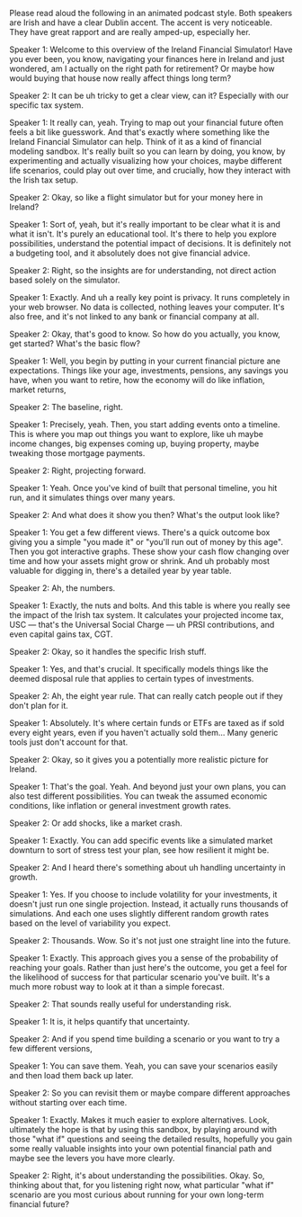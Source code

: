 Please read aloud the following in an animated podcast style. Both speakers are Irish and have a clear Dublin accent. The accent is very noticeable. They have great rapport and are really amped-up, especially her.

Speaker 1: Welcome to this overview of the Ireland Financial Simulator!  Have you ever been, you know, navigating your finances here in Ireland and just wondered, am I actually on the right path for retirement? Or maybe how would buying that house now really affect things long term?

Speaker 2: It can be uh tricky to get a clear view, can it? Especially with our specific tax system.

Speaker 1: It really can, yeah. Trying to map out your financial future often feels a bit like guesswork. And that's exactly where something like the Ireland Financial Simulator can help. Think of it as a kind of financial modeling sandbox. It's really built so you can learn by doing, you know, by experimenting and actually visualizing how your choices, maybe different life scenarios, could play out over time, and crucially, how they interact with the Irish tax setup.

Speaker 2: Okay, so like a flight simulator but for your money here in Ireland?

Speaker 1: Sort of, yeah, but it's really important to be clear what it is and what it isn't. It's purely an educational tool. It's there to help you explore possibilities, understand the potential impact of decisions. It is definitely not a budgeting tool, and it absolutely does not give financial advice.

Speaker 2: Right, so the insights are for understanding, not direct action based solely on the simulator.

Speaker 1: Exactly. And uh a really key point is privacy. It runs completely in your web browser. No data is collected, nothing leaves your computer. It's also free, and it's not linked to any bank or financial company at all.

Speaker 2: Okay, that's good to know. So how do you actually, you know, get started? What's the basic flow?

Speaker 1: Well, you begin by putting in your current financial picture ane expectations. Things like your age, investments, pensions, any savings you have, when you want to retire, how the economy will do like inflation, market returns,

Speaker 2: The baseline, right.

Speaker 1: Precisely, yeah. Then, you start adding events onto a timeline. This is where you map out things you want to explore, like uh maybe income changes, big expenses coming up, buying property, maybe tweaking those mortgage payments.

Speaker 2: Right, projecting forward.

Speaker 1: Yeah. Once you've kind of built that personal timeline, you hit run, and it simulates things over many years.

Speaker 2: And what does it show you then? What's the output look like?

Speaker 1: You get a few different views. There's a quick outcome box giving you a simple "you made it" or "you'll run out of money by this age". Then you got interactive graphs. These show your cash flow changing over time and how your assets might grow or shrink. And uh probably most valuable for digging in, there's a detailed year by year table.

Speaker 2: Ah, the numbers.

Speaker 1: Exactly, the nuts and bolts. And this table is where you really see the impact of the Irish tax system. It calculates your projected income tax, USC — that's the Universal Social Charge — uh PRSI contributions, and even capital gains tax, CGT.

Speaker 2: Okay, so it handles the specific Irish stuff.

Speaker 1: Yes, and that's crucial. It specifically models things like the deemed disposal rule that applies to certain types of investments.

Speaker 2: Ah, the eight year rule. That can really catch people out if they don't plan for it.

Speaker 1: Absolutely. It's where certain funds or ETFs are taxed as if sold every eight years, even if you haven't actually sold them... Many generic tools just don't account for that.

Speaker 2: Okay, so it gives you a potentially more realistic picture for Ireland.

Speaker 1: That's the goal. Yeah. And beyond just your own plans, you can also test different possibilities. You can tweak the assumed economic conditions, like inflation or general investment growth rates.

Speaker 2: Or add shocks, like a market crash.

Speaker 1: Exactly. You can add specific events like a simulated market downturn to sort of stress test your plan, see how resilient it might be.

Speaker 2: And I heard there's something about uh handling uncertainty in growth.

Speaker 1: Yes. If you choose to include volatility for your investments, it doesn't just run one single projection. Instead, it actually runs thousands of simulations. And each one uses slightly different random growth rates based on the level of variability you expect.

Speaker 2: Thousands. Wow. So it's not just one straight line into the future.

Speaker 1: Exactly. This approach gives you a sense of the probability of reaching your goals. Rather than just here's the outcome, you get a feel for the likelihood of success for that particular scenario you've built. It's a much more robust way to look at it than a simple forecast.

Speaker 2: That sounds really useful for understanding risk.

Speaker 1: It is, it helps quantify that uncertainty.

Speaker 2: And if you spend time building a scenario or you want to try a few different versions,

Speaker 1: You can save them. Yeah, you can save your scenarios easily and then load them back up later.

Speaker 2: So you can revisit them or maybe compare different approaches without starting over each time.

Speaker 1: Exactly. Makes it much easier to explore alternatives. Look, ultimately the hope is that by using this sandbox, by playing around with those "what if" questions and seeing the detailed results, hopefully you gain some really valuable insights into your own potential financial path and maybe see the levers you have more clearly.

Speaker 2: Right, it's about understanding the possibilities. Okay. So, thinking about that, for you listening right now, what particular "what if" scenario are you most curious about running for your own long-term financial future?
